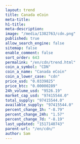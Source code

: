 ```yaml
---
layout: trend
title: Canada eCoin
meta-title: 
h1-title: 
meta-description: 
image: "/media/1382763/cdn.png"
published: true
allow_search_engine: false
sitemap: false
enable_comment: false
sort_order: 643
permalink: "/en/cdn/trend.html"
coin_a_symbol: "CDN"
coin_a_name: "Canada eCoin"
coin_a_lower_case: "cdn"
price_usd: "0.0339825"
price_btc: "0.00000289"
24h_volume_usd: "9526.19"
market_cap_usd: "97415544.0"
total_supply: "97415544.0"
available_supply: "97415544.0"
percent_change_1h: "-8.79"
percent_change_24h: "1.57"
percent_change_7d: "-8.19"
last_updated: "1517140743"
parent-url: "/en/cdn/"
author: Sam
---
```


